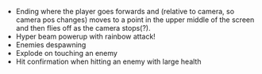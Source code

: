 - Ending where the player goes forwards and (relative to camera, so camera pos changes) moves to a point in the upper middle of the screen and then flies off as the camera stops(?).
- Hyper beam powerup with rainbow attack!
- Enemies despawning
- Explode on touching an enemy
- Hit confirmation when hitting an enemy with large health
